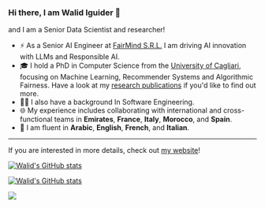 ### Hi there, I am Walid Iguider 👋

and I am a Senior Data Scientist and researcher!

- ⚡️ As a Senior AI Engineer at [FairMind S.R.L.](https://www.fairmind.ai/) I am driving AI innovation with LLMs and Responsible AI.
- 🎓 I hold a PhD in Computer Science from the [University of Cagliari](https://www.unica.it), focusing on Machine Learning, Recommender Systems and Algorithmic Fairness. Have a look at my [research publications](https://scholar.google.com/citations?user=2JXOz-kAAAAJ&hl=en&oi=ao) if you'd like to find out more.
- 👨‍💻 I also have a background In Software Engineering.
- 🌐 My experience includes collaborating with international and cross-functional teams in **Emirates**, **France**, **Italy**, **Morocco**, and **Spain**.
- 💬 I am fluent in **Arabic**, **English**, **French**, and **Italian**.

---

If you are interested in more details, check out [my website](https://walidiguider.com)!  


[![Walid's GitHub stats](https://github-readme-stats.vercel.app/api/top-langs?username=wiguider&theme=radical&show_icons=true&locale=en&layout=compact)](https://github.com/anuraghazra/github-readme-stats) 

[![Walid's GitHub stats](https://github-readme-stats.vercel.app/api?username=wiguider&theme=radical&show_icons=true&count_private=true&locale=en&layout=compact)](https://github.com/anuraghazra/github-readme-stats)

![](https://komarev.com/ghpvc/?username=wiguider&color=brightgreen)
